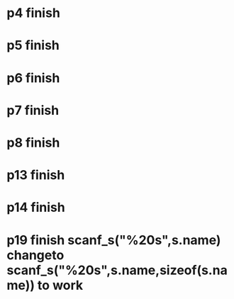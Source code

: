 # p4  finish
# p5  finish
# p6  finish
# p7  finish
# p8  finish
# p13 finish
# p14 finish
# p19 finish  scanf_s("%20s",s.name) changeto scanf_s("%20s",s.name,sizeof(s.name)) to work